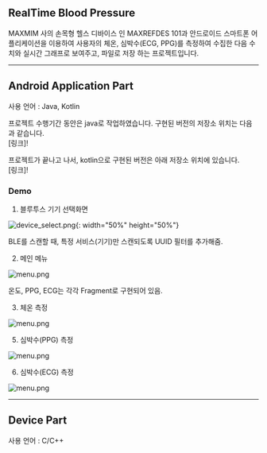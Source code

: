 ## RealTime Blood Pressure

MAXMIM 사의 손목형 헬스 디바이스 인 MAXREFDES 101과 안드로이드 스마트폰 어플리케이션을 이용하여
사용자의 체온, 심박수(ECG, PPG)를 측정하여 수집한 다음 수치와 실시간 그래프로 보여주고, 파일로 저장
하는 프로젝트입니다.

---

## Android Application Part
사용 언어 : Java, Kotlin

프로젝트 수행기간 동안은 java로 작업하였습니다. 구현된 버전의 저장소 위치는 다음과 같습니다.  
[링크]!

프로젝트가 끝나고 나서, kotlin으로 구현된 버전은 아래 저장소 위치에 있습니다.  
[링크]!

### Demo 

1. 블루투스 기기 선택화면  

![device_select.png](./Documentation/images/device_select.jpg){: width="50%" height="50%"}

BLE를 스캔할 때, 특정 서비스(기기)만 스캔되도록 UUID 필터를 추가해줌.

2. 메인 메뉴  

![menu.png](./Documentation/images/menu.jpg)

온도, PPG, ECG는 각각 Fragment로 구현되어 있음.

3. 체온 측정  

![menu.png](./Documentation/images/ongoing_temp.jpg)


5. 심박수(PPG) 측정  

![menu.png](./Documentation/images/ongoing_ppg.jpg)

6. 심박수(ECG) 측정  

![menu.png](./Documentation/images/ongoing_ecg2.jpg)

---

## Device Part
사용 언어 : C/C++

